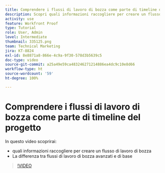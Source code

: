 ```yaml
---
title: Comprendere i flussi di lavoro di bozza come parte di timeline del progetto
description: Scopri quali informazioni raccogliere per creare un flusso di lavoro di bozza e la differenza tra flussi di lavoro di base e avanzati in  [!DNL  Workfront].
activity: use
feature: Workfront Proof
type: Tutorial
role: User, Admin
level: Intermediate
thumbnail: 335125.png
team: Technical Marketing
jira: KT-8824
exl-id: 8e8871a8-866e-4c9a-9f30-578d3b5639c5
doc-type: video
source-git-commit: a25a49e59ca483246271214886ea4dc9c10e8d66
workflow-type: ht
source-wordcount: '59'
ht-degree: 100%

---
```


# Comprendere i flussi di lavoro di bozza come parte di timeline del progetto

In questo video scoprirai:

* quali informazioni raccogliere per creare un flusso di lavoro di bozza
* La differenza tra flussi di lavoro di bozza avanzati e di base

>[!VIDEO](https://video.tv.adobe.com/v/335125/?quality=12&learn=on)



